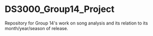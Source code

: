 # DS3000_Group14_Project
Repository for Group 14's work on song analysis and its relation to its month/year/season of release.
